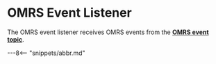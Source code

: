 <!-- SPDX-License-Identifier: CC-BY-4.0 -->
<!-- Copyright Contributors to the ODPi Egeria project. -->

# OMRS Event Listener

The OMRS event listener receives OMRS events from the **[OMRS event topic](./concepts/cohort-event)**.


---8<-- "snippets/abbr.md"
